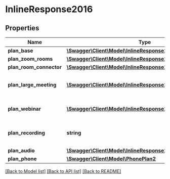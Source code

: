 # InlineResponse2016

## Properties
Name | Type | Description | Notes
------------ | ------------- | ------------- | -------------
**plan_base** | [**\Swagger\Client\Model\InlineResponse2016PlanBase**](InlineResponse2016PlanBase.md) |  | 
**plan_zoom_rooms** | [**\Swagger\Client\Model\InlineResponse2016PlanZoomRooms**](InlineResponse2016PlanZoomRooms.md) |  | [optional] 
**plan_room_connector** | [**\Swagger\Client\Model\InlineResponse2016PlanZoomRooms**](InlineResponse2016PlanZoomRooms.md) |  | [optional] 
**plan_large_meeting** | [**\Swagger\Client\Model\InlineResponse2016PlanZoomRooms[]**](InlineResponse2016PlanZoomRooms.md) | Additional large meeting Plans. | [optional] 
**plan_webinar** | [**\Swagger\Client\Model\InlineResponse2016PlanZoomRooms[]**](InlineResponse2016PlanZoomRooms.md) | Additional webinar plans. | [optional] 
**plan_recording** | **string** | Additional cloud recording plan. | [optional] 
**plan_audio** | [**\Swagger\Client\Model\InlineResponse2016PlanAudio**](InlineResponse2016PlanAudio.md) |  | [optional] 
**plan_phone** | [**\Swagger\Client\Model\PhonePlan2**](PhonePlan2.md) |  | [optional] 

[[Back to Model list]](../README.md#documentation-for-models) [[Back to API list]](../README.md#documentation-for-api-endpoints) [[Back to README]](../README.md)


